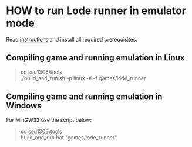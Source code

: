 # HOW to run Lode runner in emulator mode

Read [instructions](https://github.com/lexus2k/ssd1306/wiki/How-to-run-emulator-mode) and
install all required prerequisites.

## Compiling game and running emulation in Linux

> cd ssd1306/tools<br>
> ./build_and_run.sh -p linux -e -f games/lode_runner<br>

## Compiling game and running emulation in Windows

For MinGW32 use the script below:
> cd ssd1306\tools<br>
> build_and_run.bat "games/lode_runner"<br>


